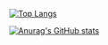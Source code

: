[![Top Langs](https://github-readme-stats.vercel.app/api/top-langs/?username=MasatakaItoh&theme=onedark)](https://github.com/anuraghazra/github-readme-stats)

[![Anurag's GitHub stats](https://github-readme-stats.vercel.app/api?username=MasatakaItoh&theme=onedark&show_icons=true)](https://github.com/anuraghazra/github-readme-stats)

